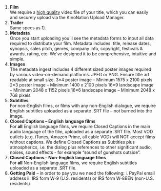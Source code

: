 1. **Film**<br>
We require a [high quality](https://kinonation.zendesk.com/hc/en-us/articles/201443896-Video-specs) video file of your title, which you can easily and securely upload via the KinoNation Upload Manager.
2. **Trailer**<br>
Same specs as 1).
3. **Metadata**<br>
Once you start uploading you’ll see the metadata forms to input all data required to distribute your film. Metadata includes: title, release dates, synopsis, sales pitch, genres, company info, copyright, festivals & awards, rating, etc. We’ve designed it to be comprehensive, intuitive and simple.
4. **Images**<br>
The metadata ingest includes 4 different sized poster images required by various video-on-demand platforms. JPEG or PNG. Ensure title art readable at small size.
3×4 poster image – Minimum 1575 x 2100 pixels
2×3 poster image – Minimum 1400 x 2100 pixels
16×9 landscape image – Minimum 2048 x 1152 pixels
16×6 landscape image – Minimum 2048 x 768 pixels
5. **Subtitles**<br>
For non-English films, or films with any non-English dialogue, we require English subtitles uploaded as a separate .SRT file – not burned into the image.
6. **Closed Captions – English language films**<br>
For **all** English language films, we require Closed Captions in the main audio language of the film, uploaded as a separate .SRT file. Most VOD outlets (e.g. iTunes, Amazon Prime, all cable VOD) will NOT accept films without captions. We define Closed Captions as Subtitles plus atmospherics, i.e. the dialog plus references to other significant audio, noises, sound effects - for example “sound of gunshots outside”.
7. **Closed Captions – Non-English language films**<br>
For **all** Non-English language films, we require English subtitles uploaded as a separate .SRT file.
8. **Getting Paid** – in order to pay you we need the following: i. PayPal email address ii. IRS form W-9 (U.S. residents) or IRS form W-8BEN (non-U.S. residents)
